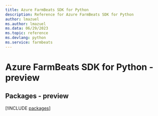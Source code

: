 ```yaml
---
title: Azure FarmBeats SDK for Python
description: Reference for Azure FarmBeats SDK for Python
author: lmazuel
ms.author: lmazuel
ms.data: 06/29/2023
ms.topic: reference
ms.devlang: python
ms.service: farmbeats
---
```

# Azure FarmBeats SDK for Python - preview
## Packages - preview
[!INCLUDE [packages](farmbeats-index.md)]